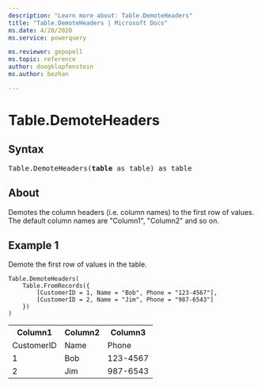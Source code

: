 ```yaml
---
description: "Learn more about: Table.DemoteHeaders"
title: "Table.DemoteHeaders | Microsoft Docs"
ms.date: 4/20/2020
ms.service: powerquery

ms.reviewer: gepopell
ms.topic: reference
author: dougklopfenstein
ms.author: bezhan

---
```

# Table.DemoteHeaders

## Syntax

<pre>
Table.DemoteHeaders(<b>table</b> as table) as table
</pre>
  
## About  
Demotes the column headers (i.e. column names) to the first row of values. The default column names are "Column1", "Column2" and so on.

## Example 1
Demote the first row of values in the table.

```powerquery-m
Table.DemoteHeaders(
    Table.FromRecords({
        [CustomerID = 1, Name = "Bob", Phone = "123-4567"],
        [CustomerID = 2, Name = "Jim", Phone = "987-6543"]
    })
)
```

<table> <tr> <th>Column1</th> <th>Column2</th> <th>Column3</th> </tr> <tr> <td>CustomerID</td> <td>Name</td> <td>Phone</td> </tr> <tr> <td>1</td> <td>Bob</td> <td>123-4567</td> </tr> <tr> <td>2</td> <td>Jim</td> <td>987-6543</td> </tr> </table>
